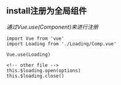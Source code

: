 ## install注册为全局组件

*通过Vue.use(Component)来进行注册*

```
import Vue from 'vue'
import Loading from './Loading/Comp.vue'

Vue.use(Loading)

<!-- other file -->
this.$loading.open(options)
this.$loading.close()
```